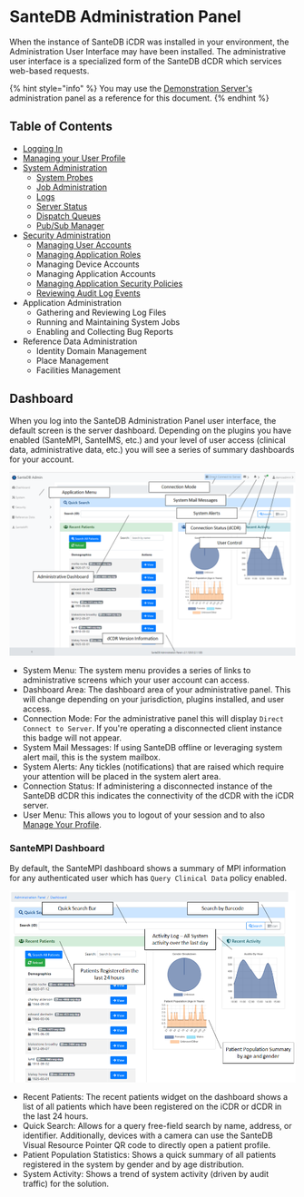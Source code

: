 # SanteDB Administration Panel

When the instance of SanteDB iCDR was installed in your environment, the Administration User Interface may have been installed. The administrative user interface is a specialized form of the SanteDB dCDR which services web-based requests.

{% hint style="info" %}
You may use the [Demonstration Server's](../../../santedb/demonstration-environment.md) administration panel as a reference for this document.
{% endhint %}

## Table of Contents

* [Logging In](logging-in.md)
* [Managing your User Profile](managing-your-profile.md)
* [System Administration](broken-reference)
  * [System Probes](system-administration/probes.md)
  * [Job Administration](system-administration/jobs.md)
  * [Logs](system-administration/logs.md)
  * [Server Status](system-administration/server-status.md)
  * [Dispatch Queues](system-administration/dispatcher-queue.md)
  * [Pub/Sub Manager](system-administration/pub-sub-manager.md)
* [Security Administration](security-administration/)
  * [Managing User Accounts](security-administration/managing-user-accounts.md)
  * [Managing Application Roles ](security-administration/managing-groups.md)
  * Managing Device Accounts
  * Managing Application Accounts
  * [Managing Application Security Policies](security-administration/managing-policies.md)
  * [Reviewing Audit Log Events](security-administration/reviewing-audits.md)
* Application Administration
  * Gathering and Reviewing Log Files
  * Running and Maintaining System Jobs
  * Enabling and Collecting Bug Reports
* Reference Data Administration
  * Identity Domain Management
  * Place Management
  * Facilities Management

## Dashboard

When you log into the SanteDB Administration Panel user interface, the default screen is the server dashboard. Depending on the plugins you have enabled (SanteMPI, SanteIMS, etc.) and your level of user access (clinical data, administrative data, etc.) you will see a series of summary dashboards for your account.

![](<../../../.gitbook/assets/image (431) (1).png>)

* System Menu: The system menu provides a series of links to administrative screens which your user account can access.&#x20;
* Dashboard Area: The dashboard area of your administrative panel. This will change depending on your jurisdiction, plugins installed, and user access.
* Connection Mode: For the administrative panel this will display `Direct Connect to Server`. If you're operating a disconnected client instance this badge will not appear.
* System Mail Messages: If using SanteDB offline or leveraging system alert mail, this is the system mailbox.
* System Alerts: Any tickles (notifications) that are raised which require your attention will be placed in the system alert area.
* Connection Status: If administering a disconnected instance of the SanteDB dCDR this indicates the connectivity of the dCDR with the iCDR server.
* User Menu: This allows you to logout of your session and to also [Manage Your Profile](managing-your-profile.md).

### SanteMPI Dashboard

By default, the SanteMPI dashboard shows a summary of MPI information for any authenticated user which has `Query Clinical Data` policy enabled.

![](<../../../.gitbook/assets/image (439) (1) (1) (1).png>)

* Recent Patients: The recent patients widget on the dashboard shows a list of all patients which have been registered on the iCDR or dCDR in the last 24 hours.
* Quick Search: Allows for a query free-field search by name, address, or identifier. Additionally, devices with a camera can use the SanteDB Visual Resource Pointer QR code to directly open a patient profile.
* Patient Population Statistics: Shows a quick summary of all patients registered in the system by gender and by age distribution.
* System Activity: Shows a trend of system activity (driven by audit traffic) for the solution.
